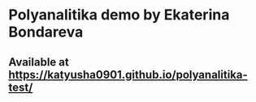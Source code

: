 # Polyanalitika demo by Ekaterina Bondareva

## Available at https://katyusha0901.github.io/polyanalitika-test/
